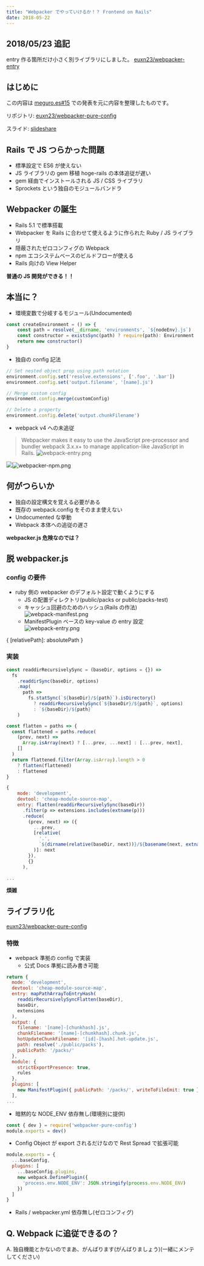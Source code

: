 ```yaml
---
title: "Webpacker でやっていけるか！？ Frontend on Rails"
date: 2018-05-22
---
```


## 2018/05/23 追記

entry 作る箇所だけ小さく別ライブラリにしました。
[euxn23/webpacker-entry](https://github.com/euxn23/webpacker-entry)


## はじめに

この内容は [meguro.es#15](https://megurocss.connpass.com/event/85649/) での発表を元に内容を整理したものです。

リポジトリ: [euxn23/webpacker-pure-config](https://github.com/euxn23/webpacker-pure-config)

スライド: [slideshare](https://www.slideshare.net/euxn/20180522-can-i-go-along-with-webpacker-frontendonrails)



## Rails で JS つらかった問題

- 標準設定で ES6 が使えない
- JS ライブラリの gem 移植 hoge-rails の本体追従が遅い
- gem 経由でインストールされる JS / CSS ライブラリ
- Sprockets という独自のモジュールバンドラ

## Webpacker の誕生

- Rails 5.1 で標準搭載
- Webpacker を Rails に合わせて使えるように作られた Ruby / JS ライブラリ
- 隠蔽されたゼロコンフィグの Webpack
- npm エコシステムベースのビルドフローが使える
- Rails 向けの View Helper

__普通の JS 開発ができる！！__


## 本当に？

- 環境変数で分岐するモジュール(Undocumented)

```javascript
const createEnvironment = () => {
    const path = resolve(__dirname, 'environments', `${nodeEnv}.js`)
    const constructor = existsSync(path) ? require(path): Environment
    return new constructor()
}
```

- 独自の config 記法

```javascript
// Set nested object prop using path notation
environment.config.set('resolve.extensions', ['.foo', '.bar'])
environment.config.set('output.filename', '[name].js')

// Merge custom config
environment.config.merge(customConfig)

// Delete a property
environment.config.delete('output.chunkFilename')
```

- webpack v4 への未追従

> Webpacker makes it easy to use the JavaScript pre-processor and bundler webpack 3.x.x+ to manage application-like JavaScript in Rails.
![webpack-entry.png](https://qiita-image-store.s3.amazonaws.com/0/85885/eff0a6aa-d228-24ae-06e8-60830502e698.png)

![](/static/images/webpacker-npm.png)![webpacker-npm.png](https://qiita-image-store.s3.amazonaws.com/0/85885/3176b2a4-4b84-1524-93b2-46103aaa0e44.png)


## 何がつらいか

- 独自の設定構文を覚える必要がある
- 既存の webpack.config をそのまま使えない
- Undocumented な挙動
- Webpack 本体への追従の遅さ

__webpacker.js 危険なのでは？__


## 脱 webpacker.js

### config の要件
- ruby 側の webpacker のデフォルト設定で動くようにする
    - JS の配置ディレクトリ(public/packs or public/packs-test)
    - キャッシュ回避のためのハッシュ(Rails の作法)
        ![webpack-manifest.png](https://qiita-image-store.s3.amazonaws.com/0/85885/ba869e98-2e03-3165-f632-d46328d51290.png)
    - ManifestPlugin ベースの key-value の entry 設定
        ![webpack-entry.png](https://qiita-image-store.s3.amazonaws.com/0/85885/09fa8148-aa4f-4041-d2c3-f22869865fb6.png)

{ [relativePath]: absolutePath }


### 実装

```javascript
const readdirRecursivelySync = (baseDir, options = {}) =>
  fs
    .readdirSync(baseDir, options)
    .map(
      path =>
        fs.statSync(`${baseDir}/${path}`).isDirectory()
          ? readdirRecursivelySync(`${baseDir}/${path}`, options)
          : `${baseDir}/${path}`
    )

const flatten = paths => {
  const flattened = paths.reduce(
    (prev, next) =>
      Array.isArray(next) ? [...prev, ...next] : [...prev, next],
    []
  )
  return flattened.filter(Array.isArray).length > 0
    ? flatten(flattened)
    : flattened
}

{
    mode: 'development',
    devtool: 'cheap-module-source-map',
    entry: flatten(readdirRecursivelySync(baseDir))
      .filter(p => extensions.includes(extname(p)))
      .reduce(
        (prev, next) => ({
          ...prev,
          [relative(
            '.',
            `${dirname(relative(baseDir, next))}/${basename(next, extname(next))}`
          )]: next
        }),
        {}
      ),

...
```

__煩雑__


## ライブラリ化

[euxn23/webpacker-pure-config](https://github.com/euxn23/webpacker-pure-config)

### 特徴

- webpack 準拠の config で実装
    - 公式 Docs 準拠に読み書き可能

```javascript
return {
  mode: 'development',
  devtool: 'cheap-module-source-map',
  entry: mapPathArrayToEntryHash(
    readdirRecursivelySyncFlatten(baseDir),
    baseDir,
    extensions
  ),
  output: {
    filename: '[name]-[chunkhash].js',
    chunkFilename: '[name]-[chunkhash].chunk.js',
    hotUpdateChunkFilename: '[id]-[hash].hot-update.js',
    path: resolve('./public/packs'),
    publicPath: '/packs/'
  },
  module: {
    strictExportPresence: true,
    rules
  },
  plugins: [
    new ManifestPlugin({ publicPath: '/packs/', writeToFileEmit: true })
  ],
...
```

- 暗黙的な NODE_ENV 依存無し(環境別に提供)

```javascript
const { dev } = require('webpacker-pure-config')
module.exports = dev()

```

- Config Object が export されるだけなので Rest Spread で拡張可能

```javascript
module.exports = {
  ...baseConfig,
  plugins: [
    ...baseConfig.plugins,
    new webpack.DefinePlugin({
      'process.env.NODE_ENV': JSON.stringify(process.env.NODE_ENV)
    })
  ]
}
```

- Rails / webpacker.yml 依存無し(ゼロコンフィグ)


## Q. Webpack に追従できるの？

A. 独自機能とかないのでまあ、がんばります(がんばりましょう)(一緒にメンテしてください)

